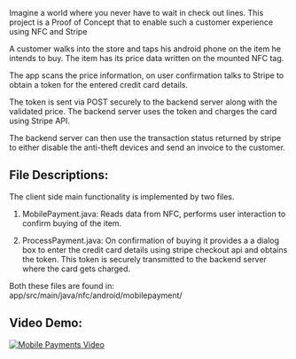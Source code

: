 Imagine a world where you never have to wait in check out lines.
This project is a Proof of Concept that to enable such a customer experience using NFC and Stripe

A customer walks into the store and taps his android phone on the item he intends to buy. The item has its price data written on the mounted NFC tag.

The app scans the price information, on user confirmation talks to Stripe to obtain a token for the entered credit card details.

The token is sent via POST securely to the backend server along with the validated price. The backend server uses the token and charges the card using Stripe API.

The backend server can then use the transaction status returned by stripe to either disable the anti-theft devices and send an invoice to the customer.

File Descriptions:
-----------------

The client side main functionality is implemented by two files.

1. MobilePayment.java:
   Reads data from NFC, performs user interaction to confirm buying of the item.

2. ProcessPayment.java:
   On confirmation of buying it provides a a dialog box to enter the credit card details using stripe checkout api and obtains the token. This token is securely transmitted to the backend server where the card gets charged.

Both these files are found in:
app/src/main/java/nfc/android/mobilepayment/

Video Demo:
-----------

[![Mobile Payments Video](http://img.youtube.com/vi/oqu5whyJoKI/0.jpg)](http://www.youtube.com/watch?v=oqu5whyJoKI)
